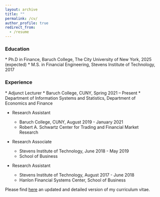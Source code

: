 ```yaml
---
layout: archive
title: ""
permalink: /cv/
author_profile: true
redirect_from:
  - /resume
---
```



<h3>Education</h3>
* Ph.D in Finance, Baruch College, The City University of New York, 2025 (expected)
* M.S. in Financial Engineering, Stevens Institute of Technology, 2017

<h3>Experience</h3>
* Adjunct Lecturer
  * Baruch College, CUNY, Spring 2021 – Present
  * Department of Information Systems and Statistics, Department of Economics and Finance

* Research Assistant
  * Baruch College, CUNY, August 2019 - January 2021
  * Robert A. Schwartz Center for Trading and Financial Market Research

* Research Associate
  * Stevens Institute of Technology, June 2018 - May 2019
  * School of Business
  
* Research Assistant
  * Stevens Institute of Technology, August 2017 - June 2018
  * Hanlon Financial Systems Center, School of Business




Please find [here](https://drive.google.com/file/d/14vgo3cdiROOoKOePV-vDYra72Zn4bT6g/view?usp=sharing) an updated and detailed version of my curriculum vitae.

